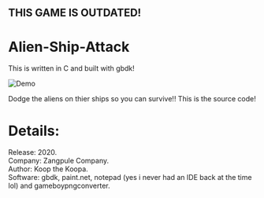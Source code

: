 ## THIS GAME IS OUTDATED!
# Alien-Ship-Attack
This is written in C and built with gbdk!

![Demo](./README_FILES/DEMO.GIF)

Dodge the aliens on thier ships so you can survive!!
This is the source code!

# Details:

Release: 2020.  
Company: Zangpule Company.  
Author: Koop the Koopa.  
Software: gbdk, paint.net, notepad (yes i never had an IDE back at the time lol) and gameboypngconverter.  
